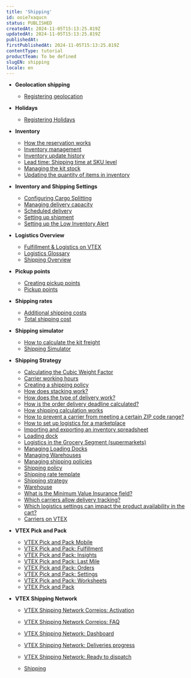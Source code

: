 ```yaml
---
title: 'Shipping'
id: ooie7xaqucn
status: PUBLISHED
createdAt: 2024-11-05T15:13:25.819Z
updatedAt: 2024-11-05T15:13:25.819Z
publishedAt: 
firstPublishedAt: 2024-11-05T15:13:25.819Z
contentType: tutorial
productTeam: To be defined
slugEN: shipping
locale: en
---
```


- **Geolocation shipping**

  - [Registering geolocation](en/docs/tutorial/registering-geolocation)


- **Holidays**

  - [Registering Holidays](en/docs/tutorial/registering-holidays)


- **Inventory**

  - [How the reservation works](en/docs/tutorial/how-does-reservation-work)
  - [Inventory management](en/docs/tutorial/managing-stock-items)
  - [Inventory update history](en/docs/tutorial/inventory-update-history)
  - [Lead time: Shipping time at SKU level](en/docs/tutorial/lead-time-shipping-time-at-sku-level)
  - [Managing the kit stock](en/docs/tutorial/how-to-manage-the-kit-stock)
  - [Updating the quantity of items in inventory](en/docs/tutorial/updating-the-quantity-of-items-in-inventory)


- **Inventory and Shipping Settings**

  - [Configuring Cargo Splitting](en/docs/tutorial/configuring-cargo-splitting)
  - [Managing delivery capacity](en/docs/tutorial/managing-delivery-capacity)
  - [Scheduled delivery](en/docs/tutorial/scheduled-delivery)
  - [Setting up shipment](en/docs/tutorial/setting-up-shipment)
  - [Setting up the Low Inventory Alert](en/docs/tutorial/setting-up-the-critical-stock-alert)


- **Logistics Overview**

  - [Fulfillment & Logistics on VTEX](en/docs/tutorial/fulfillment-logistics-vtex)
  - [Logistics Glossary](en/docs/tutorial/logistics-glossary)
  - [Shipping Overview](en/docs/tutorial/shipping-overview)


- **Pickup points**

  - [Creating pickup points](en/docs/tutorial/creating-pickup-points)
  - [Pickup points](en/docs/tutorial/pickup-points)


- **Shipping rates**

  - [Additional shipping costs](en/docs/tutorial/additional-shipping-costs)
  - [Total shipping cost](en/docs/tutorial/total-shipping-cost)


- **Shipping simulator**

  - [How to calculate the kit freight](en/docs/tutorial/how-to-calculate-the-kit-freight)
  - [Shipping Simulator](en/docs/tutorial/shipping-simulation)


- **Shipping Strategy**

  - [Calculating the Cubic Weight Factor](en/docs/tutorial/understanding-the-cubic-weight-factor)
  - [Carrier working hours](en/docs/tutorial/carrier-working-hours)
  - [Creating a shipping policy](en/docs/tutorial/creating-a-shipping-policy)
  - [How does stacking work?](en/docs/tutorial/how-does-stacking-work)
  - [How does the type of delivery work?](en/docs/tutorial/how-does-the-type-of-delivery-work)
  - [How is the order delivery deadline calculated?](en/docs/tutorial/how-is-the-order-delivery-deadline-calculated)
  - [How shipping calculation works](en/docs/tutorial/how-shipping-calculation-works)
  - [How to prevent a carrier from meeting a certain ZIP code range?](en/docs/tutorial/prevent-a-carrier-from-meeting-certain-zip-code-range)
  - [How to set up logistics for a marketplace](en/docs/tutorial/configuring-logistics-for-a-marketplace)
  - [Importing and exporting an inventory spreadsheet](en/docs/tutorial/importing-and-exporting-an-inventory-spreadsheet)
  - [Loading dock](en/docs/tutorial/loading-dock)
  - [Logistics in the Grocery Segment (supermarkets)](en/docs/tutorial/logistics-in-the-grocery-segment-supermarkets)
  - [Managing Loading Docks](en/docs/tutorial/managing-loading-docks)
  - [Managing Warehouses](en/docs/tutorial/managing-warehouses)
  - [Managing shipping policies](en/docs/tutorial/managing-shipping-policies)
  - [Shipping policy ](en/docs/tutorial/shipping-policy)
  - [Shipping rate template](en/docs/tutorial/shipping-rate-template)
  - [Shipping strategy](en/docs/tutorial/shipping-strategy)
  - [Warehouse](en/docs/tutorial/warehouse)
  - [What is the Minimum Value Insurance field?](en/docs/tutorial/what-is-the-minimum-value-insurance-field)
  - [Which carriers allow delivery tracking?](en/docs/tutorial/which-carriers-allow-delivery-tracking)
  - [Which logistics settings can impact the product availability in the cart?](en/docs/tutorial/which-logistics-settings-can-impact-the-product-availability-in-the-cart)
  - [​​Carriers on VTEX](en/docs/tutorial/carries-on-vtex)


- **VTEX Pick and Pack**

  - [VTEX Pick and Pack Mobile](en/docs/tutorial/vtex-pick-and-pack-mobile)
  - [VTEX Pick and Pack: Fulfillment](en/docs/tutorial/vtex-pick-and-pack-fulfillment)
  - [VTEX Pick and Pack: Insights](en/docs/tutorial/vtex-pick-and-pack-insights)
  - [VTEX Pick and Pack: Last Mile](en/docs/tutorial/vtex-pick-and-pack-last-mile)
  - [VTEX Pick and Pack: Orders](en/docs/tutorial/vtex-pick-and-pack-orders)
  - [VTEX Pick and Pack: Settings](en/docs/tutorial/vtex-pick-and-pack-settings)
  - [VTEX Pick and Pack: Worksheets](en/docs/tutorial/vtex-pick-and-pack-worksheets)
  - [VTEX Pick and Pack](en/docs/tutorial/vtex-pick-and-pack)


- **VTEX Shipping Network**

  - [VTEX Shipping Network Correios: Activation](en/docs/tutorial/vtex-shipping-network-correios-activation)
  - [VTEX Shipping Network Correios: FAQ](en/docs/tutorial/vtex-shipping-network-correios-faq)
  - [VTEX Shipping Network: Dashboard](en/docs/tutorial/vtex-shipping-network-dashboard)
  - [VTEX Shipping Network: Deliveries progress](en/docs/tutorial/deliveries-progress-vtex-shipping-network)
  - [VTEX Shipping Network: Ready to dispatch](en/docs/tutorial/ready-to-dispatch)


  - [Shipping](en/docs/tutorial/index-en-tutorial-shipping)

